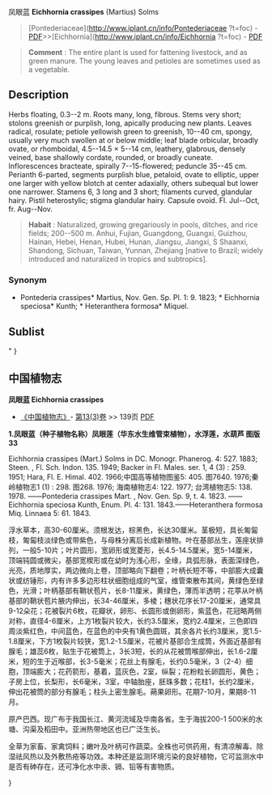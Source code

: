 凤眼蓝 **Eichhornia crassipes** (Martius) Solms

> [Pontederiaceae](http://www.iplant.cn/info/Pontederiaceae ?t=foc) - [PDF](http://iplant.cn/foc/pdf/Pontederiaceae.pdf)>>[Eichhornia](http://www.iplant.cn/info/Eichhornia ?t=foc) - [PDF](http://www.iplant.cn/foc/pdf/Eichhornia.pdf)

> **Comment** : 
> The entire plant is used for fattening livestock, and as green manure. The young leaves and petioles are sometimes used as a vegetable.

## Description

Herbs floating, 0.3--2 m. Roots many, long, fibrous. Stems very short; stolons greenish or purplish, long, apically producing new plants. Leaves radical, rosulate; petiole yellowish green to greenish, 10--40 cm, spongy, usually very much swollen at or below middle; leaf blade orbicular, broadly ovate, or rhomboidal, 4.5--14.5 × 5--14 cm, leathery, glabrous, densely veined, base shallowly cordate, rounded, or broadly cuneate. Inflorescences bracteate, spirally 7--15-flowered; peduncle 35--45 cm. Perianth 6-parted, segments purplish blue, petaloid, ovate to elliptic, upper one larger with yellow blotch at center adaxially, others subequal but lower one narrower. Stamens 6, 3 long and 3 short; filaments curved, glandular hairy. Pistil heterostylic; stigma glandular hairy. Capsule ovoid. Fl. Jul--Oct, fr. Aug--Nov.

> **Habait** : 
> Naturalized, growing gregariously in pools, ditches, and rice fields; 200--500 m. Anhui, Fujian, Guangdong, Guangxi, Guizhou, Hainan, Hebei, Henan, Hubei, Hunan, Jiangsu, Jiangxi, S Shaanxi, Shandong, Sichuan, Taiwan, Yunnan, Zhejiang [native to Brazil; widely introduced and naturalized in tropics and subtropics].

### Synonym
* Pontederia crassipes* Martius, Nov. Gen. Sp. Pl. 1: 9. 1823; * Eichhornia speciosa* Kunth; * Heteranthera formosa* Miquel.

## Sublist
"
}
## 中国植物志

**凤眼蓝 Eichhornia crassipes**

* [《中国植物志》](http://www.iplant.cn/frps)- [第13(3)卷](http://www.iplant.cn/frps/vol/13(3)) >> 139页 [PDF](http://www.iplant.cn/frps/pdf/13(3)/139.pdf)

**1.凤眼蓝（种子植物名称）凤眼莲（华东水生维管束植物），水浮莲，水葫芦 图版33**

Eichhornia crassipes (Mart.) Solms in DC. Monogr. Phanerog. 4: 527. 1883; Steen. , Fl. Sch. Indon. 135. 1949; Backer in Fl. Males. ser. 1, 4 (3) : 259. 1951; Hara, Fl. E. Himal. 402. 1966;中国高等植物图鉴5: 405. 图7640. 1976;秦岭植物志1 (1) : 298. 图268. 1976; 海南植物志4: 122. 1977; 台湾植物志5: 138. 1978. ——Pontederia crassipes Mart. , Nov. Gen. Sp. 9, t. 4. 1823. ——Eichhornia speciosa Kunth, Enum. Pl. 4: 131. 1843.——Heteranthera formosa Miq. Linnaea 5: 61. 1843.

浮水草本，高30-60厘米。须根发达，棕黑色，长达30厘米。茎极短，具长匍匐枝，匍匐枝淡绿色或带紫色，与母株分离后长成新植物。叶在基部丛生，莲座状排列，一般5-10片；叶片圆形，宽卵形或宽菱形，长4.5-14.5厘米，宽5-14厘米，顶端钝圆或微尖，基部宽楔形或在幼时为浅心形，全缘，具弧形脉，表面深绿色，光亮，质地厚实，两边微向上卷，顶部略向下翻卷；叶柄长短不等，中部膨大成囊状或纺锤形，内有许多多边形柱状细胞组成的气室，维管束散布其间，黄绿色至绿色，光滑；叶柄基部有鞘状苞片，长8-11厘米，黄绿色，薄而半透明；花葶从叶柄基部的鞘状苞片腋内伸出，长34-46厘米，多棱；穗状花序长17-20厘米，通常具9-12朵花；花被裂片6枚，花瓣状，卵形、长圆形或倒卵形，紫蓝色，花冠略两侧对称，直径4-6厘米，上方1枚裂片较大，长约3.5厘米，宽约2.4厘米，三色即四周淡紫红色，中间蓝色，在蓝色的中央有1黄色圆斑，其余各片长约3厘米，宽1.5-1.8厘米，下方1枚裂片较狭，宽1.2-1.5厘米，花被片基部合生成筒，外面近基部有腺毛；雄蕊6枚，贴生于花被筒上，3长3短，长的从花被筒喉部伸出，长1.6-2厘米，短的生于近喉部，长3-5毫米；花丝上有腺毛，长约0.5毫米，3（2-4）细胞，顶端膨大；花药箭形，基着，蓝灰色，2室，纵裂；花粉粒长卵圆形，黄色；子房上位，长梨形，长6毫米，3室，中轴胎座，胚珠多数；花柱1，长约2厘米，伸出花被筒的部分有腺毛；柱头上密生腺毛。蒴果卵形。花期7-10月，果期8-11月。

原产巴西。现广布于我国长江、黄河流域及华南各省。生于海拔200-1 500米的水塘、沟渠及稻田中。亚洲热带地区也已广泛生长。

全草为家畜、家禽饲料；嫩叶及叶柄可作蔬菜。全株也可供药用，有清凉解毒、除湿祛风热以及外敷热疮等功效。本种还是监测环境污染的良好植物，它可监测水中是否有砷存在，还可净化水中汞、镉、铅等有害物质。

}